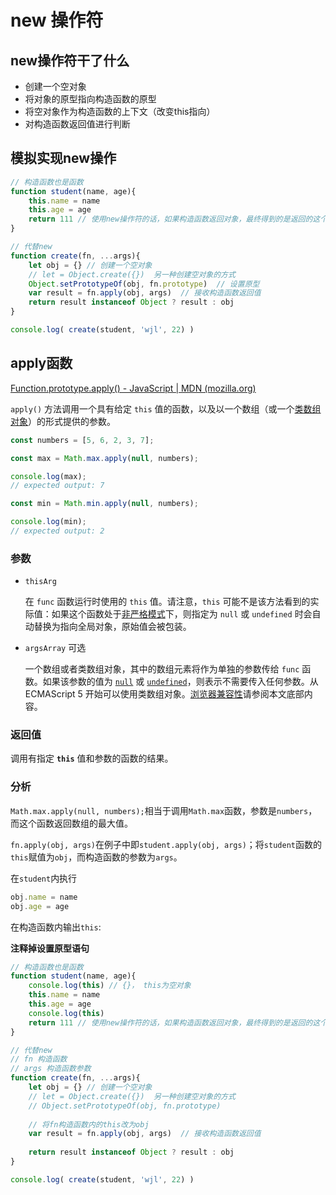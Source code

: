 # new 操作符

## new操作符干了什么

- 创建一个空对象
- 将对象的原型指向构造函数的原型
- 将空对象作为构造函数的上下文（改变this指向）
- 对构造函数返回值进行判断

## 模拟实现new操作

```javascript
// 构造函数也是函数
function student(name, age){
    this.name = name
    this.age = age
    return 111 // 使用new操作符的话，如果构造函数返回对象，最终得到的是返回的这个对象；如果构造函数返回的不是对象，则返回值不生效
}

// 代替new
function create(fn, ...args){
    let obj = {} // 创建一个空对象
    // let = Object.create({})  另一种创建空对象的方式
    Object.setPrototypeOf(obj, fn.prototype)  // 设置原型
    var result = fn.apply(obj, args)  // 接收构造函数返回值
    return result instanceof Object ? result : obj 
}

console.log( create(student, 'wjl', 22) )
```

## apply函数

[Function.prototype.apply() - JavaScript | MDN (mozilla.org)](https://developer.mozilla.org/zh-CN/docs/Web/JavaScript/Reference/Global_Objects/Function/apply)

`apply()` 方法调用一个具有给定 `this` 值的函数，以及以一个数组（或一个[类数组对象](https://developer.mozilla.org/zh-CN/docs/Web/JavaScript/Guide/Indexed_collections#working_with_array-like_objects)）的形式提供的参数。

```javascript
const numbers = [5, 6, 2, 3, 7];

const max = Math.max.apply(null, numbers);

console.log(max);
// expected output: 7

const min = Math.min.apply(null, numbers);

console.log(min);
// expected output: 2
```

### 参数

- `thisArg`

  在 `func` 函数运行时使用的 `this` 值。请注意，`this` 可能不是该方法看到的实际值：如果这个函数处于[非严格模式](https://developer.mozilla.org/zh-CN/docs/Web/JavaScript/Reference/Strict_mode)下，则指定为 `null` 或 `undefined` 时会自动替换为指向全局对象，原始值会被包装。

- `argsArray` 可选

  一个数组或者类数组对象，其中的数组元素将作为单独的参数传给 `func` 函数。如果该参数的值为 [`null`](https://developer.mozilla.org/zh-CN/docs/Web/JavaScript/Reference/Operators/null) 或 [`undefined`](https://developer.mozilla.org/zh-CN/docs/Web/JavaScript/Reference/Global_Objects/undefined)，则表示不需要传入任何参数。从 ECMAScript 5 开始可以使用类数组对象。[浏览器兼容性](https://developer.mozilla.org/zh-CN/docs/Web/JavaScript/Reference/Global_Objects/Function/apply#浏览器兼容性)请参阅本文底部内容。

### 返回值

调用有指定 **`this`** 值和参数的函数的结果。

### 分析

`Math.max.apply(null, numbers);`相当于调用`Math.max`函数，参数是`numbers`，而这个函数返回数组的最大值。

`fn.apply(obj, args)`在例子中即`student.apply(obj, args)`；将`student`函数的`this`赋值为`obj`，而构造函数的参数为`args`。

在`student`内执行

```javascript
obj.name = name
obj.age = age
```

在构造函数内输出`this`:

**注释掉设置原型语句**

```javascript
// 构造函数也是函数
function student(name, age){
    console.log(this) // {}， this为空对象
    this.name = name
    this.age = age
    console.log(this)
    return 111 // 使用new操作符的话，如果构造函数返回对象，最终得到的是返回的这个对象；如果构造函数返回的不是对象，则返回值不生效
}

// 代替new
// fn 构造函数
// args 构造函数参数
function create(fn, ...args){
    let obj = {} // 创建一个空对象
    // let = Object.create({})  另一种创建空对象的方式
    // Object.setPrototypeOf(obj, fn.prototype)
    
    // 将fn构造函数内的this改为obj
    var result = fn.apply(obj, args)  // 接收构造函数返回值
 		
    return result instanceof Object ? result : obj 
}

console.log( create(student, 'wjl', 22) )
```

